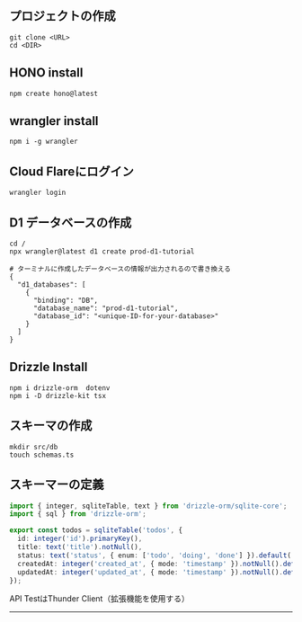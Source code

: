 ## プロジェクトの作成
```
git clone <URL>
cd <DIR>
```

## HONO install
```
npm create hono@latest
```

## wrangler install
```
npm i -g wrangler
```

## Cloud Flareにログイン
```
wrangler login
```

## D1 データベースの作成
```
cd /
npx wrangler@latest d1 create prod-d1-tutorial
```

```wrangler.jsonc
# ターミナルに作成したデータベースの情報が出力されるので書き換える
{
  "d1_databases": [
    {
      "binding": "DB",
      "database_name": "prod-d1-tutorial",
      "database_id": "<unique-ID-for-your-database>"
    }
  ]
}
```

## Drizzle Install
```
npm i drizzle-orm  dotenv
npm i -D drizzle-kit tsx
```

## スキーマの作成
```
mkdir src/db
touch schemas.ts
```

## スキーマーの定義

```schemas.ts
import { integer, sqliteTable, text } from 'drizzle-orm/sqlite-core';
import { sql } from 'drizzle-orm';

export const todos = sqliteTable('todos', {
  id: integer('id').primaryKey(),
  title: text('title').notNull(),
  status: text('status', { enum: ['todo', 'doing', 'done'] }).default('todo'),
  createdAt: integer('created_at', { mode: 'timestamp' }).notNull().default(sql`CURRENT_TIMESTAMP`),
  updatedAt: integer('updated_at', { mode: 'timestamp' }).notNull().default(sql`CURRENT_TIMESTAMP`),
});
```

API TestはThunder Client（拡張機能を使用する）

---

